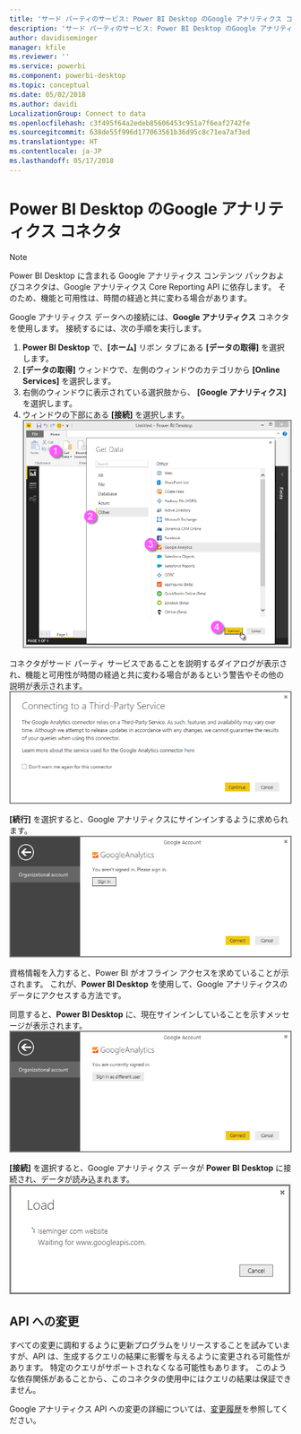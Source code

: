 ```yaml
---
title: 'サード パーティのサービス: Power BI Desktop のGoogle アナリティクス コネクタ'
description: 'サード パーティのサービス: Power BI Desktop のGoogle アナリティクス コネクタ'
author: davidiseminger
manager: kfile
ms.reviewer: ''
ms.service: powerbi
ms.component: powerbi-desktop
ms.topic: conceptual
ms.date: 05/02/2018
ms.author: davidi
LocalizationGroup: Connect to data
ms.openlocfilehash: c3f495f64a2edeb85606453c951a7f6eaf2742fe
ms.sourcegitcommit: 638de55f996d177063561b36d95c8c71ea7af3ed
ms.translationtype: HT
ms.contentlocale: ja-JP
ms.lasthandoff: 05/17/2018
---
```

# <a name="google-analytics-connector-for-power-bi-desktop"></a>Power BI Desktop のGoogle アナリティクス コネクタ
> [!NOTE]
> Power BI Desktop に含まれる Google アナリティクス コンテンツ パックおよびコネクタは、Google アナリティクス Core Reporting API に依存します。 そのため、機能と可用性は、時間の経過と共に変わる場合があります。
> 
> 

Google アナリティクス データへの接続には、**Google アナリティクス** コネクタを使用します。 接続するには、次の手順を実行します。

1. **Power BI Desktop** で、**[ホーム]** リボン タブにある **[データの取得]** を選択します。
2. **[データの取得]** ウィンドウで、左側のウィンドウのカテゴリから **[Online Services]** を選択します。
3. 右側のウィンドウに表示されている選択肢から、 **[Google アナリティクス]** を選択します。
4. ウィンドウの下部にある **[接続]** を選択します。  
   ![](media/service-google-analytics-connector/tps_googleanalytics_1.png)

コネクタがサード パーティ サービスであることを説明するダイアログが表示され、機能と可用性が時間の経過と共に変わる場合があるという警告やその他の説明が表示されます。  
![](media/service-google-analytics-connector/tps_googleanalytics_2.png)

**[続行]** を選択すると、Google アナリティクスにサインインするように求められます。  
![](media/service-google-analytics-connector/tps_googleanalytics_3.png)

資格情報を入力すると、Power BI がオフライン アクセスを求めていることが示されます。 これが、**Power BI Desktop** を使用して、Google アナリティクスのデータにアクセスする方法です。  

同意すると、**Power BI Desktop** に、現在サインインしていることを示すメッセージが表示されます。  
![](media/service-google-analytics-connector/tps_googleanalytics_5.png)

**[接続]** を選択すると、Google アナリティクス データが **Power BI Desktop** に接続され、データが読み込まれます。  
![](media/service-google-analytics-connector/tps_googleanalytics_6.png)

## <a name="changes-to-the-api"></a>API への変更
すべての変更に調和するように更新プログラムをリリースすることを試みていますが、API は、生成するクエリの結果に影響を与えるように変更される可能性があります。 特定のクエリがサポートされなくなる可能性もあります。 このような依存関係があることから、このコネクタの使用中にはクエリの結果は保証できません。

Google アナリティクス API への変更の詳細については、[変更履歴](https://developers.google.com/analytics/devguides/changelog)を参照してください。

